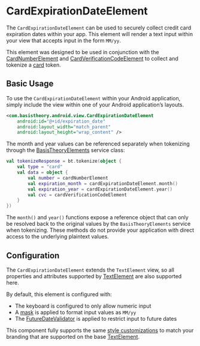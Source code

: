 # CardExpirationDateElement

The `CardExpirationDateElement` can be used to securely collect credit card expiration dates within
your app. This element will render a text input within your view that accepts input in the form `MM/yy`.

This element was designed to be used in conjunction with the [CardNumberElement](/docs/CardNumberElement.md)
and [CardVerificationCodeElement](/docs/CardVerificationCodeElement.md) to collect and tokenize a
[card](https://docs.basistheory.com/#token-types-card) token.

## Basic Usage

To use the `CardExpirationDateElement` within your Android application, simply include the view 
within one of your Android application’s layouts.

```xml
<com.basistheory.android.view.CardExpirationDateElement
    android:id="@+id/expiration_date"
    android:layout_width="match_parent"
    android:layout_height="wrap_content" />
```

The month and year values can be referenced separately when tokenizing through the 
[BasisTheoryElements](/docs/BasisTheoryElements.md) service class:

```kotlin
val tokenizeResponse = bt.tokenize(object {
    val type = "card"
    val data = object {
        val number = cardNumberElement
        val expiration_month = cardExpirationDateElement.month()
        val expiration_year = cardExpirationDateElement.year()
        val cvc = cardVerificationCodeElement
    }
})
```

The `month()` and `year()` functions expose a reference object that can only be resolved back to the 
original values by the `BasisTheoryElements` service when tokenizing. These methods do not 
provide your application with direct access to the underlying plaintext values. 

## Configuration

The `CardExpirationDateElement` extends the `TextElement` view, so all
properties and attributes supported by [TextElement](/docs/TextElement.md) are also supported here.

By default, this element is configured with:

- The keyboard is configured to only allow numeric input
- A [mask](/docs/TextElement.md/#masks) is applied to format input values as `MM/yy`
- The [FutureDateValidator](/docs/TextElement.md/#validators) is applied to restrict input to future dates

This component fully supports the same [style customizations](/docs/Styling.md) to match your branding
that are supported on the base [TextElement](/docs/TextElement.md).
